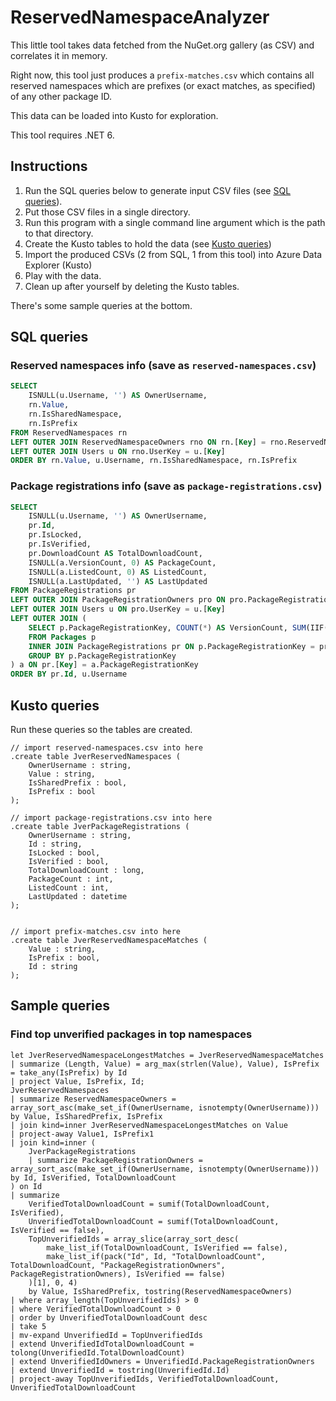 # ReservedNamespaceAnalyzer

This little tool takes data fetched from the NuGet.org gallery (as CSV) and correlates it in memory.

Right now, this tool just produces a `prefix-matches.csv` which contains all reserved namespaces which are prefixes (or exact matches, as specified) of any other package ID.

This data can be loaded into Kusto for exploration.

This tool requires .NET 6.

## Instructions

1. Run the SQL queries below to generate input CSV files  (see [SQL queries](#sql-queries)).
2. Put those CSV files in a single directory.
3. Run this program with a single command line argument which is the path to that directory.
4. Create the Kusto tables to hold the data (see [Kusto queries](#kusto-queries))
4. Import the produced CSVs (2 from SQL, 1 from this tool) into Azure Data Explorer (Kusto)
5. Play with the data.
6. Clean up after yourself by deleting the Kusto tables.

There's some sample queries at the bottom.

## SQL queries

### Reserved namespaces info (save as `reserved-namespaces.csv`)

```sql
SELECT
    ISNULL(u.Username, '') AS OwnerUsername,
    rn.Value,
    rn.IsSharedNamespace,
    rn.IsPrefix
FROM ReservedNamespaces rn
LEFT OUTER JOIN ReservedNamespaceOwners rno ON rn.[Key] = rno.ReservedNamespaceKey
LEFT OUTER JOIN Users u ON rno.UserKey = u.[Key]
ORDER BY rn.Value, u.Username, rn.IsSharedNamespace, rn.IsPrefix
```

### Package registrations info (save as `package-registrations.csv`)

```sql
SELECT
    ISNULL(u.Username, '') AS OwnerUsername,
    pr.Id,
    pr.IsLocked,
    pr.IsVerified,
    pr.DownloadCount AS TotalDownloadCount,
    ISNULL(a.VersionCount, 0) AS PackageCount,
    ISNULL(a.ListedCount, 0) AS ListedCount,
    ISNULL(a.LastUpdated, '') AS LastUpdated
FROM PackageRegistrations pr
LEFT OUTER JOIN PackageRegistrationOwners pro ON pro.PackageRegistrationKey = pr.[Key]
LEFT OUTER JOIN Users u ON pro.UserKey = u.[Key]
LEFT OUTER JOIN (
    SELECT p.PackageRegistrationKey, COUNT(*) AS VersionCount, SUM(IIF(p.PackageStatusKey = 1 AND p.Listed = 1, 1, 0)) AS ListedCount, MAX(p.Created) LastUpdated
    FROM Packages p
    INNER JOIN PackageRegistrations pr ON p.PackageRegistrationKey = pr.[Key]
    GROUP BY p.PackageRegistrationKey
) a ON pr.[Key] = a.PackageRegistrationKey
ORDER BY pr.Id, u.Username
```

## Kusto queries

Run these queries so the tables are created.

```kql
// import reserved-namespaces.csv into here
.create table JverReservedNamespaces (
    OwnerUsername : string,
    Value : string,
    IsSharedPrefix : bool,
    IsPrefix : bool
);

// import package-registrations.csv into here
.create table JverPackageRegistrations (
    OwnerUsername : string,
    Id : string,
    IsLocked : bool,
    IsVerified : bool,
    TotalDownloadCount : long,
    PackageCount : int,
    ListedCount : int,
    LastUpdated : datetime
);


// import prefix-matches.csv into here
.create table JverReservedNamespaceMatches (
    Value : string,
    IsPrefix : bool,
    Id : string
);
```

## Sample queries

### Find top unverified packages in top namespaces

```kql
let JverReservedNamespaceLongestMatches = JverReservedNamespaceMatches
| summarize (Length, Value) = arg_max(strlen(Value), Value), IsPrefix = take_any(IsPrefix) by Id
| project Value, IsPrefix, Id;
JverReservedNamespaces
| summarize ReservedNamespaceOwners = array_sort_asc(make_set_if(OwnerUsername, isnotempty(OwnerUsername))) by Value, IsSharedPrefix, IsPrefix
| join kind=inner JverReservedNamespaceLongestMatches on Value
| project-away Value1, IsPrefix1
| join kind=inner (
    JverPackageRegistrations
    | summarize PackageRegistrationOwners = array_sort_asc(make_set_if(OwnerUsername, isnotempty(OwnerUsername))) by Id, IsVerified, TotalDownloadCount
) on Id
| summarize
    VerifiedTotalDownloadCount = sumif(TotalDownloadCount, IsVerified),
    UnverifiedTotalDownloadCount = sumif(TotalDownloadCount, IsVerified == false),
    TopUnverifiedIds = array_slice(array_sort_desc(
        make_list_if(TotalDownloadCount, IsVerified == false),
        make_list_if(pack("Id", Id, "TotalDownloadCount", TotalDownloadCount, "PackageRegistrationOwners", PackageRegistrationOwners), IsVerified == false)
    )[1], 0, 4)
    by Value, IsSharedPrefix, tostring(ReservedNamespaceOwners)
| where array_length(TopUnverifiedIds) > 0
| where VerifiedTotalDownloadCount > 0
| order by UnverifiedTotalDownloadCount desc
| take 5
| mv-expand UnverifiedId = TopUnverifiedIds
| extend UnverifiedIdTotalDownloadCount = tolong(UnverifiedId.TotalDownloadCount)
| extend UnverifiedIdOwners = UnverifiedId.PackageRegistrationOwners
| extend UnverifiedId = tostring(UnverifiedId.Id)
| project-away TopUnverifiedIds, VerifiedTotalDownloadCount, UnverifiedTotalDownloadCount
```